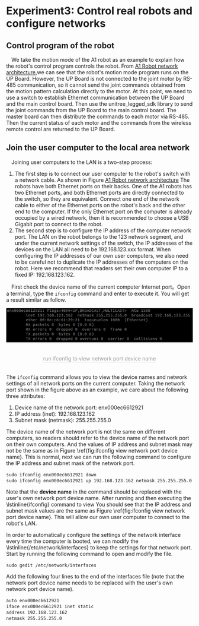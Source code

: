 # Experiment3: Control real robots and configure networks
## Control program of the robot
&emsp;We take the motion mode of the A1 robot as an example to explain how the robot's control program controls the robot.
From [A1 Robot network architecture](../GettingStarted/common.md),we can see that the robot's motion mode program runs on the UP Board.
However, the UP Board is not connected to the joint motor by RS-485 communication, so it cannot send the joint commands obtained from the motion pattern calculation directly to the motor.
At this point, we need to use a switch to establish Ethernet communication between the UP Board and the main control board.
Then use the unitree_legged_sdk library to send the joint commands from the UP Board to the main control board.
The master board can then distribute the commands to each motor via RS-485.
Then the current status of each motor and the commands from the wireless remote control are returned to the UP Board.

## Join the user computer to the local area network
&emsp;Joining user computers to the LAN is a two-step process:
1. The first step is to connect our user computer to the robot's switch with a network cable.
As shown in Figure  [A1 Robot network architecture](../GettingStarted/common.md)
The robots have both Ethernet ports on their backs.
One of the A1 robots has two Ethernet ports, and both Ethernet ports are directly connected to the switch, so they are equivalent.
Connect one end of the network cable to either of the Ethernet ports on the robot's back and the other end to the computer.
If the only Ethernet port on the computer is already occupied by a wired network, then it is recommended to choose a USB Gigabit port to connect to the robot.<br>
2. The second step is to configure the IP address of the computer network port.
The LAN on the robot belongs to the 123 network segment, and under the current network settings of the switch, the IP addresses of the devices on the LAN all need to be
192.168.123.xxx format.
When configuring the IP addresses of our own user computers, we also need to be careful not to duplicate the IP addresses of the computers on the robot.
Here we recommend that readers set their own computer IP to a fixed IP: 192.168.123.162.<br>

&emsp;First check the device name of the current computer Internet port。Open a terminal, type the `ifconfig` command and enter to execute it. You will get a result similar as follow.

![Switch](../../images/Practice/ifconfig.png)
<center>
<br>
<div style="color:orange; border-bottom: 0.1px solid #d9d9d9;
display: inline-block;
color: #999;
padding: 1px;">run ifconfig to view network port device name</div>
</center>
<br>

The `ifconfig` command allows you to view the device names and network settings of all network ports on the current computer.
Taking the network port shown in the figure above as an example, we care about the following three attributes:
1. Device name of the network port: enx000ec6612921
2. IP address (inet): 192.168.123.162
3. Subnet mask (netmask): 255.255.255.0

The device name of the network port is not the same on different computers, so readers should refer to the device name of the network port on their own computers.
And the values of IP address and subnet mask may not be the same as in Figure \ref{fig:ifconfig view network port device name}.
This is normal, next we can run the following command to configure the IP address and subnet mask of the network port.

~~~
sudo ifconfig enx000ec6612921 down
sudo ifconfig enx000ec6612921 up 192.168.123.162 netmask 255.255.255.0
~~~
Note that the **device name** in the command should be replaced with the user's own network port device name. After running and then executing the \lstinline{ifconfig} command to view
You should see that the IP address and subnet mask values are the same as Figure \ref{fig:ifconfig view network port device name}.
This will allow our own user computer to connect to the robot's LAN.<br>

In order to automatically configure the settings of the network interface every time the computer is booted, we can modify the
\lstinline{/etc/network/interfaces} to keep the settings for that network port.
Start by running the following command to open and modify the file.
~~~
sudo gedit /etc/network/interfaces
~~~
Add the following four lines to the end of the interfaces file (note that the network port device name needs to be replaced with the user's own network port device name).
~~~
auto enx000ec6612921
iface enx000ec6612921 inet static
address 192.168.123.162
netmask 255.255.255.0
~~~